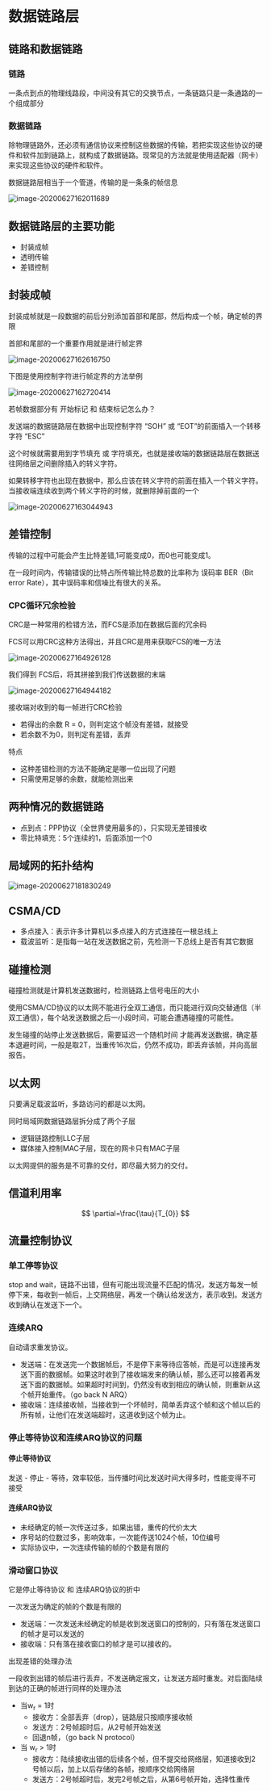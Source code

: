 # 数据链路层

## 链路和数据链路

### 链路

一条点到点的物理线路段，中间没有其它的交换节点，一条链路只是一条通路的一个组成部分

### 数据链路

除物理链路外，还必须有通信协议来控制这些数据的传输，若把实现这些协议的硬件和软件加到链路上，就构成了数据链路。现常见的方法就是使用适配器（网卡）来实现这些协议的硬件和软件。

数据链路层相当于一个管道，传输的是一条条的帧信息

![image-20200627162011689](images/image-20200627162011689.png)

## 数据链路层的主要功能

- 封装成帧
- 透明传输
- 差错控制

## 封装成帧

封装成帧就是一段数据的前后分别添加首部和尾部，然后构成一个帧，确定帧的界限

首部和尾部的一个重要作用就是进行帧定界

![image-20200627162616750](images/image-20200627162616750.png)

下图是使用控制字符进行帧定界的方法举例

![image-20200627162720414](images/image-20200627162720414.png)

若帧数据部分有 开始标记 和 结束标记怎么办？

发送端的数据链路层在数据中出现控制字符 “SOH” 或 “EOT”的前面插入一个转移字符 “ESC”

这个时候就需要用到字节填充 或 字符填充，也就是接收端的数据链路层在数据送往网络层之间删除插入的转义字符。

如果转移字符也出现在数据中，那么应该在转义字符的前面在插入一个转义字符。当接收端连续收到两个转义字符的时候，就删除掉前面的一个

![image-20200627163044943](images/image-20200627163044943.png)

## 差错控制

传输的过程中可能会产生比特差错,1可能变成0，而0也可能变成1。

在一段时间内，传输错误的比特占所传输比特总数的比率称为 误码率 BER（Bit error Rate），其中误码率和信噪比有很大的关系。

### CPC循环冗余检验

CRC是一种常用的检错方法，而FCS是添加在数据后面的冗余码

FCS可以用CRC这种方法得出，并且CRC是用来获取FCS的唯一方法

![image-20200627164926128](images/image-20200627164926128.png)

我们得到 FCS后，将其拼接到我们传送数据的末端

![image-20200627164944182](images/image-20200627164944182.png)

接收端对收到的每一帧进行CRC检验

- 若得出的余数  R = 0，则判定这个帧没有差错，就接受
- 若余数不为0，则判定有差错，丢弃

特点

- 这种差错检测的方法不能确定是哪一位出现了问题
- 只需使用足够的余数，就能检测出来

## 两种情况的数据链路

- 点到点：PPP协议（全世界使用最多的），只实现无差错接收
- 零比特填充：5个连续的1，后面添加一个0

## 局域网的拓扑结构

![image-20200627181830249](images/image-20200627181830249.png)

## CSMA/CD

- 多点接入：表示许多计算机以多点接入的方式连接在一根总线上
- 载波监听：是指每一站在发送数据之前，先检测一下总线上是否有其它数据

## 碰撞检测

碰撞检测就是计算机发送数据时，检测链路上信号电压的大小

使用CSMA/CD协议的以太网不能进行全双工通信，而只能进行双向交替通信（半双工通信），每个站发送数据之后一小段时间，可能会遭遇碰撞的可能性。

发生碰撞的站停止发送数据后，需要延迟一个随机时间 才能再发送数据，确定基本退避时间，一般是取2T，当重传16次后，仍然不成功，即丢弃该帧，并向高层报告。

## 以太网

只要满足载波监听，多路访问的都是以太网。

同时局域网数据链路层拆分成了两个子层

- 逻辑链路控制LLC子层
- 媒体接入控制MAC子层，现在的网卡只有MAC子层

以太网提供的服务是不可靠的交付，即尽最大努力的交付。

## 信道利用率

$$
\partial=\frac{\tau}{T_{0}}
$$

## 流量控制协议

### 单工停等协议

stop and wait，链路不出错，但有可能出现流量不匹配的情况，发送方每发一帧停下来，每收到一帧后，上交网络层，再发一个确认给发送方，表示收到。发送方收到确认在发送下一个。

### 连续ARQ

自动请求重发协议。

- 发送端：在发送完一个数据帧后，不是停下来等待应答帧，而是可以连接再发送下面的数据帧。如果这时收到了接收端发来的确认帧，那么还可以接着再发送下面的数据帧。如果超时时间到，仍然没有收到相应的确认帧，则重新从这个帧开始重传。（go back  N ARQ）
- 接收端：连续接收帧，当接收到一个坏帧时，简单丢弃这个帧和这个帧以后的所有帧，让他们在发送端超时，这道收到这个帧为止。

### 停止等待协议和连续ARQ协议的问题

#### 停止等待协议

发送 - 停止 - 等待，效率较低，当传播时间比发送时间大得多时，性能变得不可接受

#### 连续ARQ协议

- 未经确定的帧一次传送过多，如果出错，重传的代价太大
- 序号站的位数过多，影响效率，一次能传送1024个帧，10位编号
- 实际协议中，一次连续传输的帧的个数是有限的

### 滑动窗口协议

它是停止等待协议 和 连续ARQ协议的折中

一次发送为确定的帧的个数是有限的

- 发送端：一次发送未经确定的帧是收到发送窗口的控制的，只有落在发送窗口的帧才是可以发送的
- 接收端：只有落在接收窗口的帧才是可以接收的。

出现差错的处理办法

一段收到出错的帧后进行丢弃，不发送确定报文，让发送方超时重发。对后面陆续到达的正确的帧进行同样的处理办法 

- 当w<sub>r</sub> = 1时
  - 接收方：全部丢弃（drop），链路层只按顺序接收帧
  - 发送方：2号帧超时后，从2号帧开始发送
  - 回退n帧，（go back N protocol）
- 当 w<sub>r</sub> > 1时
  - 接收方：陆续接收出错的后续各个帧，但不提交给网络层，知道接收到2号帧以后，加上以后存储的各帧，按顺序交给网络层
  - 发送方：2号帧超时后，发完2号帧之后，从第6号帧开始，选择性重传

